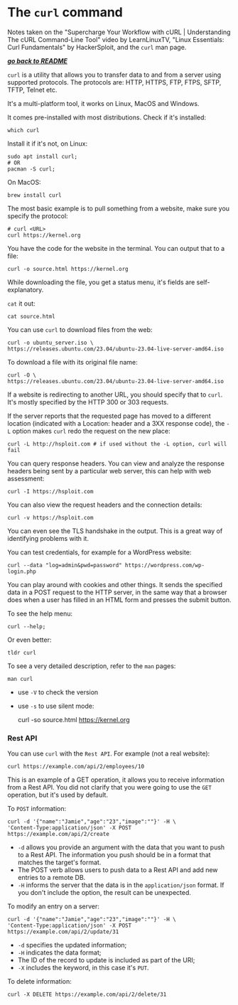 # The `curl` command

Notes taken on the "Supercharge Your Workflow with cURL | Understanding The
cURL Command-Line Tool" video by LearnLinuxTV, "Linux Essentials: Curl
Fundamentals" by HackerSploit, and the `curl` man page.

[***go back to README***](/README.md)

`curl` is a utility that allows you to transfer data to and from a server using
supported protocols. The protocols are: HTTP, HTTPS, FTP, FTPS, SFTP, TFTP,
Telnet etc.

It's a multi-platform tool, it works on Linux, MacOS and Windows.

It comes pre-installed with most distributions. Check if it's installed:

    which curl

Install it if it's not, on Linux:

    sudo apt install curl;
    # OR
    pacman -S curl;

On MacOS:

    brew install curl

The most basic example is to pull something from a website, make sure you
specify the protocol:

    # curl <URL>
    curl https://kernel.org

You have the code for the website in the terminal. You can output that to a
file:

    curl -o source.html https://kernel.org

While downloading the file, you get a status menu, it's fields are
self-explanatory.

`cat` it out:

    cat source.html

You can use `curl` to download files from the web:

    curl -o ubuntu_server.iso \
    https://releases.ubuntu.com/23.04/ubuntu-23.04-live-server-amd64.iso

To download a file with its original file name:

    curl -O \
    https://releases.ubuntu.com/23.04/ubuntu-23.04-live-server-amd64.iso

If a website is redirecting to another URL, you should specify that to `curl`.
It's mostly specified by the HTTP 300 or 303 requests.

If the server reports that the requested page has moved to a different location
(indicated with a Location:  header and a 3XX response code), the `-L` option
makes `curl` redo the request on the new place:

    curl -L http://hsploit.com # if used without the -L option, curl will fail

You can query response headers. You can view and analyze the response headers 
being sent by a particular web server, this can help with web assessment:

    curl -I https://hsploit.com

You can also view the request headers and the connection details:

    curl -v https://hsploit.com

You can even see the TLS handshake in the output. This is a great way of
identifying problems with it.

You can test credentials, for example for a WordPress website:

    curl --data "log=admin&pwd=password" https://wordpress.com/wp-login.php

You can play around with cookies and other things. It sends the specified data
in a POST request to the HTTP  server,  in  the  same  way  that  a browser
does when a user has filled in an HTML form and presses the submit button.

To see the help menu:

    curl --help;

Or even better:

    tldr curl

To see a very detailed description, refer to the `man` pages:

    man curl

- use `-V` to check the version
- use `-s` to use silent mode:

    curl -so source.html https://kernel.org

### Rest API

You can use `curl` with the `Rest API`. For example (not a real website):

    curl https://example.com/api/2/employees/10

This is an example of a GET operation, it allows you to receive information
from a Rest API. You did not clarify that you were going to use the `GET`
operation, but it's used by default.

To `POST` information:
    
    curl -d '{"name":"Jamie","age":"23","image":""}' -H \
    'Content-Type:application/json' -X POST https://example.com/api/2/create

- `-d` allows you provide an argument with the data that you want to push to a
  Rest API. The information you push should be in a format that matches the
  target's format. 
- The POST verb allows users to push data to a Rest API and add new entries to
  a remote DB.
- `-H` informs the server that the data is in the `application/json` format. If
  you don't include the option, the result can be unexpected.

To modify an entry on a server:

    curl -d '{"name":"Jamie","age":"23","image":""}' -H \
    'Content-Type:application/json' -X POST https://example.com/api/2/update/31

- `-d` specifies the updated information;
- `-H` indicates the data format; 
- The ID of the record to update is included as part of the URI;
- `-X` includes the keyword, in this case it's `PUT`.

To delete information:

    curl -X DELETE https://example.com/api/2/delete/31
